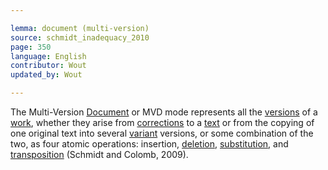 ```yaml
---

lemma: document (multi-version)
source: schmidt_inadequacy_2010
page: 350
language: English
contributor: Wout
updated_by: Wout

---
```


The Multi-Version [Document](document.html) or MVD mode represents all the [versions](version.html) of a [work](work.html), whether they arise from [corrections](correction.html) to a [text](text.html) or from the copying of one original text into several [variant](variant.html) versions, or some combination of the two, as four atomic operations: insertion, [deletion](deletion.html), [substitution](substitution.html), and [transposition](transposition.html) (Schmidt and Colomb, 2009).
